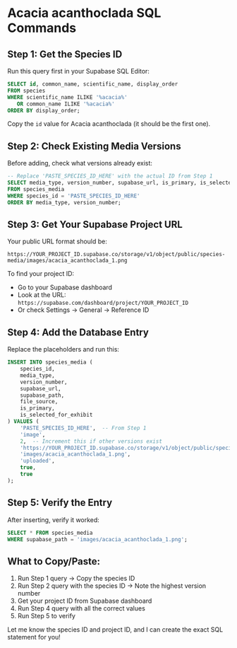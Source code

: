 # Acacia acanthoclada SQL Commands

## Step 1: Get the Species ID
Run this query first in your Supabase SQL Editor:

```sql
SELECT id, common_name, scientific_name, display_order
FROM species 
WHERE scientific_name ILIKE '%acacia%' 
   OR common_name ILIKE '%acacia%'
ORDER BY display_order;
```

Copy the `id` value for Acacia acanthoclada (it should be the first one).

## Step 2: Check Existing Media Versions
Before adding, check what versions already exist:

```sql
-- Replace 'PASTE_SPECIES_ID_HERE' with the actual ID from Step 1
SELECT media_type, version_number, supabase_url, is_primary, is_selected_for_exhibit
FROM species_media 
WHERE species_id = 'PASTE_SPECIES_ID_HERE'
ORDER BY media_type, version_number;
```

## Step 3: Get Your Supabase Project URL
Your public URL format should be:
```
https://YOUR_PROJECT_ID.supabase.co/storage/v1/object/public/species-media/images/acacia_acanthoclada_1.png
```

To find your project ID:
- Go to your Supabase dashboard
- Look at the URL: `https://supabase.com/dashboard/project/YOUR_PROJECT_ID`
- Or check Settings → General → Reference ID

## Step 4: Add the Database Entry
Replace the placeholders and run this:

```sql
INSERT INTO species_media (
    species_id,
    media_type,
    version_number,
    supabase_url,
    supabase_path,
    file_source,
    is_primary,
    is_selected_for_exhibit
) VALUES (
    'PASTE_SPECIES_ID_HERE',  -- From Step 1
    'image',
    2,  -- Increment this if other versions exist
    'https://YOUR_PROJECT_ID.supabase.co/storage/v1/object/public/species-media/images/acacia_acanthoclada_1.png',
    'images/acacia_acanthoclada_1.png',
    'uploaded',
    true,
    true
);
```

## Step 5: Verify the Entry
After inserting, verify it worked:

```sql
SELECT * FROM species_media 
WHERE supabase_path = 'images/acacia_acanthoclada_1.png';
```

## What to Copy/Paste:
1. Run Step 1 query → Copy the species ID
2. Run Step 2 query with the species ID → Note the highest version number
3. Get your project ID from Supabase dashboard
4. Run Step 4 query with all the correct values
5. Run Step 5 to verify

Let me know the species ID and project ID, and I can create the exact SQL statement for you!